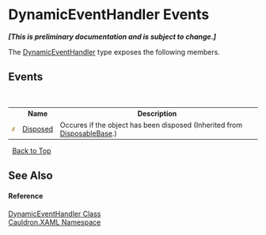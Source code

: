 # DynamicEventHandler Events
 _**\[This is preliminary documentation and is subject to change.\]**_

The <a href="T_Cauldron_XAML_DynamicEventHandler">DynamicEventHandler</a> type exposes the following members.


## Events
&nbsp;<table><tr><th></th><th>Name</th><th>Description</th></tr><tr><td>![Public event](media/pubevent.gif "Public event")</td><td><a href="E_Cauldron_Core_DisposableBase_Disposed">Disposed</a></td><td>
Occures if the object has been disposed
 (Inherited from <a href="T_Cauldron_Core_DisposableBase">DisposableBase</a>.)</td></tr></table>&nbsp;
<a href="#dynamiceventhandler-events">Back to Top</a>

## See Also


#### Reference
<a href="T_Cauldron_XAML_DynamicEventHandler">DynamicEventHandler Class</a><br /><a href="N_Cauldron_XAML">Cauldron.XAML Namespace</a><br />